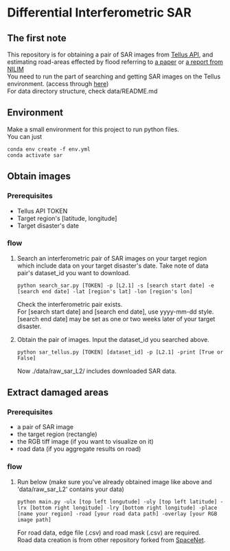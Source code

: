 # Differential Interferometric SAR
## The first note
This repository is for obtaining a pair of SAR images from [Tellus API](https://www.tellusxdp.com/ja/api-reference/), and estimating road-areas effected by flood referring to [a paper](https://www.jstage.jst.go.jp/article/jscejsp/77/2/77_I_33/_article/-char/ja/) or [a report from NILIM](http://www.nilim.go.jp/lab/bcg/siryou/tnn/tnn1110pdf/ks1110_06.pdf)  
You need to run the part of searching and getting SAR images on the Tellus environment. (access through [here](https://www.tellusxdp.com/ja/))  
For data directory structure, check data/README.md

## Environment
Make a small environment for this project to run python files.  
You can just  

```
conda env create -f env.yml  
conda activate sar
```

## Obtain images
### Prerequisites
- Tellus API TOKEN
- Target region's [latitude, longitude]
- Target disaster's date

### flow
1. Search an interferometric pair of SAR images on your target region which include data on your target disaster's date. Take note of data pair's dataset_id you want to download.
    ```
    python search_sar.py [TOKEN] -p [L2.1] -s [search start date] -e [search end date] -lat [region's lat] -lon [region's lon]
    ```
    Check the interferometric pair exists.  
    For [search start date] and [search end date], use yyyy-mm-dd style. [search end date] may be set as one or two weeks later of your target disaster.  

2. Obtain the pair of images. Input the dataset_id you searched above.  
    ```
    python sar_tellus.py [TOKEN] [dataset_id] -p [L2.1] -print [True or False]
    ```
    Now ./data/raw_sar_L2/ includes downloaded SAR data.

## Extract damaged areas
### Prerequisites
- a pair of SAR image
- the target region (rectangle)
- the RGB tiff image (if you want to visualize on it)
- road data (if you aggregate results on road)

### flow
1. Run below (make sure you've already obtained image like above and 'data/raw_sar_L2' contains your data)

    ```
    python main.py -ulx [top left longutude] -uly [top left latitude] -lrx [bottom right longitude] -lry [bottom right longitude] -place [name your region] -road [your road data path] -overlay [your RGB image path]
    ```
    For road data, edge file (.csv) and road mask (.csv) are required.  
    Road data creation is from other repository forked from [SpaceNet](https://github.com/avanetten/cresi).